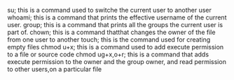 su; this is a command used to switche the current user to another user
whoami; this is a command that prints the effective username of the current user.
group; this is a command that prints all the groups the current user is part of.
chown; this is a command thatthat changes the owner of the file from one user to another
touch; this is the command used for creating empty files
chmod u+x; this is a command used to add execute permission to a file or source code
chmod ug+x,o+r; this is a command that adds execute permission to the owner and the group owner, and read permission to other users,on a particular file
